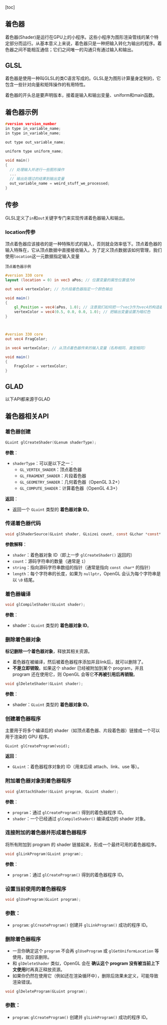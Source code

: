 [toc]

## 着色器

着色器(Shader)是运行在GPU上的小程序。这些小程序为图形渲染管线的某个特定部分而运行。从基本意义上来说，着色器只是一种把输入转化为输出的程序。着色器之间不能相互通信；它们之间唯一的沟通只有通过输入和输出。

## GLSL

着色器是使用一种叫GLSL的类C语言写成的。GLSL是为图形计算量身定制的，它包含一些针对向量和矩阵操作的有用特性。

着色器的开头总是要声明版本，接着是输入和输出变量、uniform和main函数。

## 着色器示例

```c
#version version_number
in type in_variable_name;
in type in_variable_name;

out type out_variable_name;

uniform type uniform_name;

void main()
{
  // 处理输入并进行一些图形操作
  ...
  // 输出处理过的结果到输出变量
  out_variable_name = weird_stuff_we_processed;
}
```

## 传参

GLSL定义了`in`和`out`关键字专门来实现传递着色器输入和输出。

### location传参

顶点着色器应该接收的是一种特殊形式的输入，否则就会效率低下。顶点着色器的输入特殊在，它从顶点数据中直接接收输入。为了定义顶点数据该如何管理，我们使用`location`这一元数据指定输入变量

`顶点着色器示例`

```glsl
#version 330 core
layout (location = 0) in vec3 aPos; // 位置变量的属性位置值为0

out vec4 vertexColor; // 为片段着色器指定一个颜色输出

void main()
{
    gl_Position = vec4(aPos, 1.0); // 注意我们如何把一个vec3作为vec4的构造器的参数
    vertexColor = vec4(0.5, 0.0, 0.0, 1.0); // 把输出变量设置为暗红色
}



#version 330 core
out vec4 FragColor;

in vec4 vertexColor; // 从顶点着色器传来的输入变量（名称相同、类型相同）

void main()
{
    FragColor = vertexColor;
}
```

## GLAD

以下API都来源于GLAD

## 着色器相关API

### 着色器创建

```c
GLuint glCreateShader(GLenum shaderType);
```

**参数**：

- `shaderType`：可以是以下之一：
  - `GL_VERTEX_SHADER`：顶点着色器
  - `GL_FRAGMENT_SHADER`：片段着色器
  - `GL_GEOMETRY_SHADER`：几何着色器（OpenGL 3.2+）
  - `GL_COMPUTE_SHADER`：计算着色器（OpenGL 4.3+）

**返回**：

- 返回一个 `GLuint` 类型的 **着色器对象 ID**。

### 传递着色器代码

```c
void glShaderSource(GLuint shader, GLsizei count, const GLchar *const* string, const GLint *length);
```

**参数解释**：

- `shader`：着色器对象 ID（即上一步 `glCreateShader()` 返回的）
- `count`：源码字符串的数量（通常是 `1`）
- `string`：指向源码字符串数组的指针（通常是指向 `const char*` 的指针）
- `length`：每个字符串的长度，如果为 `nullptr`，OpenGL 会认为每个字符串是以 `\0` 结尾。

### 着色器编译

```c
void glCompileShader(GLuint shader);
```

**参数**：

- shader：`GLuint` 类型的 **着色器对象 ID**。

### 删除着色器对象

**标记删除一个着色器对象**，释放其相关资源。

* 着色器在被编译，然后被着色器程序添加并且link后，就可以删除了。
* **不是立即销毁**。如果这个 shader 已经被附加到某个 program，并且 program 还在使用它，则 OpenGL 会等它**不再被引用后再销毁**。

```c
void glDeleteShader(GLuint shader);
```

**参数**：

- shader：`GLuint` 类型的 **着色器对象 ID**。

### 创建着色器程序

主要用于将多个编译后的 shader（如顶点着色器、片段着色器）链接成一个可以用于渲染的 GPU 程序。

```
GLuint glCreateProgram(void);
```

**返回**：

- `GLuint`：着色器程序对象的 ID（用来后续 attach、link、use 等）。

### 附加着色器对象到着色器程序

```c
void glAttachShader(GLuint program, GLuint shader);
```

**参数**：

- `program`：通过 `glCreateProgram()` 得到的着色器程序 ID。
- `shader`：一个已经通过 `glCompileShader()` 编译成功的 shader 对象。

### 连接附加的着色器并形成着色器程序

将所有附加到 program 的 shader 链接起来，形成一个最终可用的着色器程序。

```c
void glLinkProgram(GLuint program);
```

**参数**：

- `program`：通过 `glCreateProgram()` 得到的着色器程序 ID。

### 设置当前使用的着色器程序

```c
void glUseProgram(GLuint program);
```

### 参数：

- `program`: `glCreateProgram()` 创建并 `glLinkProgram()` 成功的程序 ID。

### 删除着色器程序

- 一旦你确定这个 `program` 不会再 `glUseProgram` 或 `glGetUniformLocation` 等使用，就应该删除。
- 和 `glDeleteShader` 类似，OpenGL 会在 **确认这个 program 没有被当前上下文使用**时再真正释放资源。
- 如果你仍然在使用它（例如还在渲染循环中），删除后效果未定义，可能导致渲染错误。

```c
void glDeleteProgram(GLuint program);
```

### 参数：

- `program`: `glCreateProgram()` 创建并 `glLinkProgram()` 成功的程序 ID。